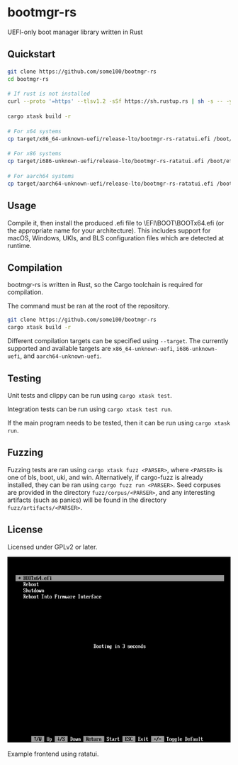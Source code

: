 # bootmgr-rs

UEFI-only boot manager library written in Rust

## Quickstart

```sh
git clone https://github.com/some100/bootmgr-rs
cd bootmgr-rs

# If rust is not installed
curl --proto '=https' --tlsv1.2 -sSf https://sh.rustup.rs | sh -s -- -y

cargo xtask build -r

# For x64 systems
cp target/x86_64-unknown-uefi/release-lto/bootmgr-rs-ratatui.efi /boot/efi/EFI/BOOT/BOOTx64.efi

# For x86 systems
cp target/i686-unknown-uefi/release-lto/bootmgr-rs-ratatui.efi /boot/efi/EFI/BOOT/BOOTia32.efi

# For aarch64 systems
cp target/aarch64-unknown-uefi/release-lto/bootmgr-rs-ratatui.efi /boot/efi/EFI/BOOT/BOOTaa64.efi
```

## Usage

Compile it, then install the produced .efi file to \EFI\BOOT\BOOTx64.efi (or the appropriate name for your architecture). This includes support for macOS, Windows, UKIs, and BLS configuration files which are detected at runtime.

## Compilation

bootmgr-rs is written in Rust, so the Cargo toolchain is required for compilation.

The command must be ran at the root of the repository.
```sh
git clone https://github.com/some100/bootmgr-rs
cargo xtask build -r
```

Different compilation targets can be specified using `--target`. The currently supported and available targets are `x86_64-unknown-uefi`, `i686-unknown-uefi`, and `aarch64-unknown-uefi`.

## Testing

Unit tests and clippy can be run using `cargo xtask test`.

Integration tests can be run using `cargo xtask test run`.

If the main program needs to be tested, then it can be run using `cargo xtask run`.

## Fuzzing

Fuzzing tests are ran using `cargo xtask fuzz <PARSER>`, where `<PARSER>` is one of bls, boot, uki, and win. Alternatively, if cargo-fuzz is already installed, they can be ran using `cargo fuzz run <PARSER>`. Seed corpuses are provided in the directory `fuzz/corpus/<PARSER>`, and any interesting artifacts (such as panics) will be found in the directory `fuzz/artifacts/<PARSER>`.

## License

Licensed under GPLv2 or later.

![systemd-boot and Windows bootmgr-like interface for a bootloader](/images/bootmgr-rs-ratatui.png)

Example frontend using ratatui.